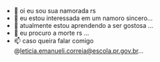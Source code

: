 - 👋 oi eu sou sua namorada rs
- 👀 eu estou interessada em um namoro sincero...
- 🌱 atualmente estou aprendendo a ser gostosa ...
- 💞️ eu procuro a morte rs ...
- 📫 caso queira falar comigo @leticia.emanueli.correia@escola.pr.gov.br...

<!---
noahkkkkkkkk/noahkkkkkkkk is a ✨ special ✨ repository because its `README.md` (this file) appears on your GitHub profile.
You can click the Preview link to take a look at your changes.
--->
